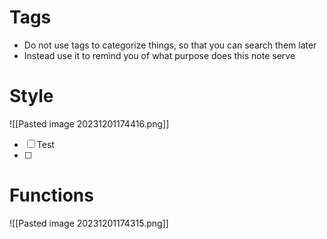 # Tags
- Do not use tags to categorize things, so that you can search them later
- Instead use it to remind you of what purpose does this note serve

# Style
![[Pasted image 20231201174416.png]]

- [ ] Test
- [ ] 

# Functions
![[Pasted image 20231201174315.png]]